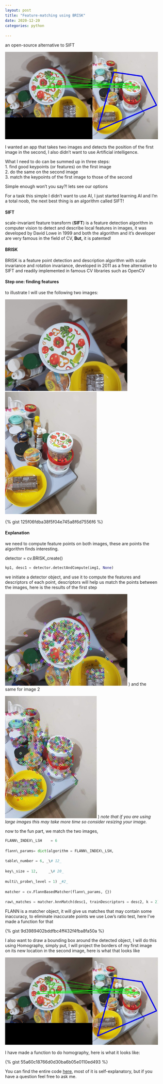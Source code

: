 ```yaml
---
layout: post
title: "Feature-matching using BRISK"
date: 2020-12-20
categories: python

---
```


an open-source alternative to SIFT

![](/assets/1__mLIMuhr__hhYP18TGGjpMoA.jpeg)

I wanted an app that takes two images and detects the position of the first image in the second, I also didn’t want to use Artificial intelligence.

What I need to do can be summed up in three steps:  
1\. find good keypoints (or features) on the first image  
2\. do the same on the second image  
3\. match the keypoints of the first image to those of the second

Simple enough won’t you say?! lets see our options

For a task this simple I didn’t want to use AI, I just started learning AI and I’m a total noob, the next best thing is an algorithm called SIFT!

#### **SIFT**

scale-invariant feature transform (**SIFT**) is a feature detection algorithm in computer vision to detect and describe local features in images, it was developed by David Lowe in 1999 and both the algorithm and it’s developer are very famous in the field of CV, **But,** it is patented!

#### **BRISK**

BRISK is a feature point detection and description algorithm with scale invariance and rotation invariance, developed in 2011 as a free alternative to SIFT and readily implemented in famous CV libraries such as OpenCV

#### Step one: finding features

to illustrate I will use the following two images:

![](/assets/1__k02cVMqiaUJBVkmrUF58VQ.jpeg)
![](/assets/1__SaRtd0__7M8jmKsyY0GcpzQ.jpeg)

{% gist 125f06fdba38f5f04e745a8f6d7556f6 %}

#### Explanation

we need to compute feature points on both images, these are points the algorithm finds interesting.

detector = cv.BRISK\_create()

```python
kp1, desc1 = detector.detectAndCompute(img1, None)
```
we initiate a detector object, and use it to compute the features and descriptors of each point, descriptors will help us match the points between the images, here is the results of the first step

![](/assets/1__q8NyLmPimfa0a6FOaTNQ8Q.jpeg)
)
and the same for image 2

![](/assets/1__S9oooywQ3WA1PLxTvKJpOg.jpeg)
)
_note that if you are using large images this may take more time so consider resizing your image._

now to the fun part, we match the two images,
```python
FLANN\_INDEX\_LSH    = 6

flann\_params= dict(algorithm = FLANN\_INDEX\_LSH,

table\_number = 6, _\# 12_

key\_size = 12,     _\# 20_

multi\_probe\_level = 1) _#2_

matcher = cv.FlannBasedMatcher(flann\_params, {})

raw\_matches = matcher.knnMatch(desc1, trainDescriptors = desc2, k = 2)
```
FLANN is a matcher object, it will give us matches that may contain some inaccuracy, to eliminate inaccurate points we use Low’s ratio test, here I’ve made a function for that

{% gist 9d3989402bddfbc4ff432f4fba8fa50a %}

I also want to draw a bounding box around the detected object, I will do this using Homography, simply put, I will project the borders of my first image on its new location in the second image, here is what that looks like


![](/assets/1__mLIMuhr__hhYP18TGGjpMoA.jpeg)

I have made a function to do homography, here is what it looks like:

{% gist 55a60c18766d0d30ba6b05e0110ed493 %}

You can find the entire code [here](https://github.com/Hasan-Alsulaiman/BRISK-matching), most of it is self-explanatory, but if you have a question feel free to ask me.
